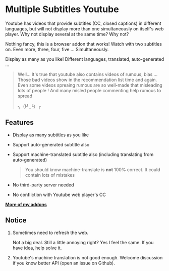# Multiple Subtitles Youtube

Youtube has videos that provide subtitles (CC, closed captions) in different languages, but will not display more than one simultaneously on itself's web player. Why not display several at the same time? Why not? 

Nothing fancy, this is a browser addon that works! Watch with two subtitles on. Even more, three, four, five ... Simultaneously.

Display as many as you like! Different languages, translated, auto-generated ...

> Well... It's true that youtube also contains videos of rumous, bias ... Those bad videos show in the recommendation list time and again. Even some videos spreaing rumous are so well-made that misleading lots of people ! And many misled people commenting help rumous to spread
> 
> ╮（!╯_╰）╭

## Features

- Display as many subtitles as you like

- Support auto-generated subtitle also

- Support machine-translated subtitle also (including translating from auto-generated)
  
  > You should know machine-translate is **not** 100% correct. It could contain lots of mistakes

- No third-party server needed

- No confliction with Youtube web player's CC

[**More of my addons**](https://garywill.github.io)

## Notice

1. Sometimes need to refresh the web.
   
   Not a big deal. Still a little annoying right? Yes I feel the same. If you have idea, help solve it.
2. Youtube's machine translation is not good enough. Welcome discussion if you know better API (open an issue on Github).

